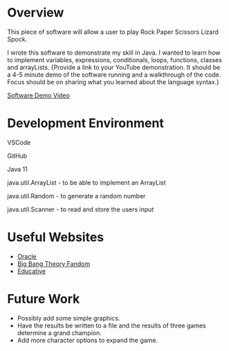 # Overview
This piece of software will allow a user to play Rock Paper Scissors Lizard Spock.

I wrote this software to demonstrate my skill in Java. I wanted to learn how to implement variables, expressions, conditionals, loops, functions, classes and arrayLists. 
{Provide a link to your YouTube demonstration.  It should be a 4-5 minute demo of the software running and a walkthrough of the code.  Focus should be on sharing what you learned about the language syntax.}

[Software Demo Video](https://youtu.be/VWEAhKqQDB4)

# Development Environment


VSCode

GitHub

Java 11

java.util.ArrayList - to be able to implement an ArrayList

java.util.Random    - to generate a random number

java.util.Scanner   - to read and store the  users input

# Useful Websites

* [Oracle](https://www.oracle.com/java/technologies/javase-jdk11-downloads.html)
* [Big Bang Theory Fandom](https://bigbangtheory.fandom.com/wiki/Rock,_Paper,_Scissors,_Lizard,_Spock)
* [Educative](https://www.educative.io/edpresso/how-to-generate-random-numbers-in-java)

# Future Work
* Possibly add some simple graphics.
* Have the results be written to a file and the results of three games determine a grand champion.
* Add more character options to expand the game.

